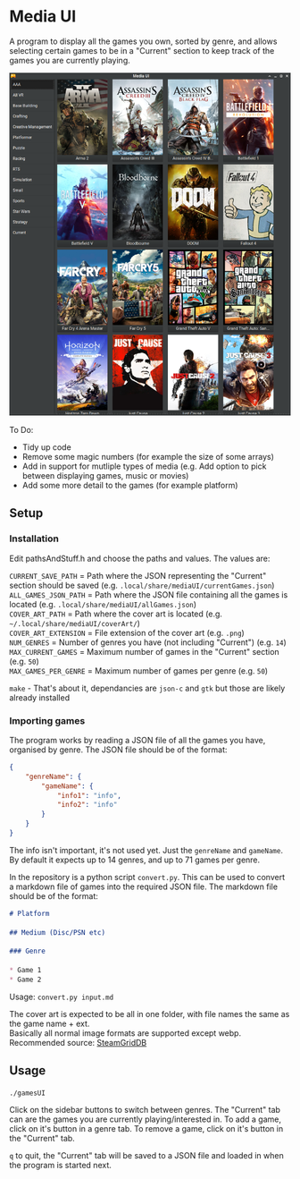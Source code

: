 # Media UI

A program to display all the games you own, sorted by genre, and allows selecting certain games to be in a "Current" section to keep track of the games you are currently playing. 

![Media UI Example Screenshot](screenshot.png)

To Do: 

* Tidy up code
* Remove some magic numbers (for example the size of some arrays)
* Add in support for mutliple types of media (e.g. Add option to pick between displaying games, music or movies)
* Add some more detail to the games (for example platform)

## Setup

### Installation 

Edit pathsAndStuff.h and choose the paths and values. The values are: 

`CURRENT_SAVE_PATH` = Path where the JSON representing the "Current" section should be saved (e.g. `.local/share/mediaUI/currentGames.json`)  
`ALL_GAMES_JSON_PATH` = Path where the JSON file containing all the games is located (e.g. `.local/share/mediaUI/allGames.json`)  
`COVER_ART_PATH` = Path where the cover art is located (e.g. `~/.local/share/mediaUI/coverArt/`)  
`COVER_ART_EXTENSION` = File extension of the cover art (e.g. `.png`)  
`NUM_GENRES` = Number of genres you have (not including "Current") (e.g. `14`)  
`MAX_CURRENT_GAMES` = Maximum number of games in the "Current" section (e.g. `50`)  
`MAX_GAMES_PER_GENRE` = Maximum number of games per genre (e.g. `50`)  

`make` - That's about it, dependancies are `json-c` and `gtk` but those are likely already installed

### Importing games 

The program works by reading a JSON file of all the games you have, organised by genre. The JSON file should be of the format: 
```json
{
	"genreName": {
		"gameName": {
			"info1": "info",
			"info2": "info"
		}
	}
}
```
The info isn't important, it's not used yet. Just the `genreName` and `gameName`. By default it expects up to 14 genres, and up to 71 games per genre. 

In the repository is a python script `convert.py`. This can be used to convert a markdown file of games into the required JSON file. The markdown file should be of the format:
```md
# Platform

## Medium (Disc/PSN etc)

### Genre

* Game 1
* Game 2
```
Usage: `convert.py input.md`

The cover art is expected to be all in one folder, with file names the same as the game name + ext.  
Basically all normal image formats are supported except webp.  
Recommended source: [SteamGridDB](https://www.steamgriddb.com/)

## Usage

`./gamesUI`

Click on the sidebar buttons to switch between genres. The "Current" tab can are the games you are currently playing/interested in. To add a game, click on it's button in a genre tab. To remove a game, click on it's button in the "Current" tab. 

`q` to quit, the "Current" tab will be saved to a JSON file and loaded in when the program is started next. 
